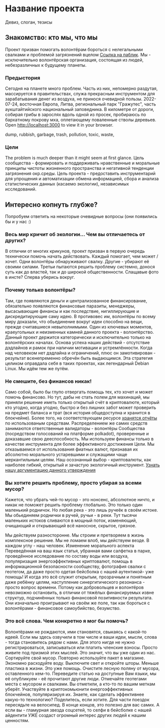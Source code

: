 # Название проекта
Девиз, слоган, тезисы

## Знакомство: кто мы, что мы
Проект призван помогать волонтёрам бороться с нелегальными свалками и проблемой загрязнений вцелом [Ссылка на паблик](#).
Мы - исключительно волонтёрская организация, состоящая из людей, небезразличных к будущему планеты.

### Предыстория
Сегодня на планете много проблем. Часть из них, непомерно раздутая, массируется в правительствах, служа прекрасным инструментом для зарабатывания денег из воздуха, не принося очевидной пользы.
2022-07-24, восточная Европа, Литва, региональный парк "Гражутес", часть аукштайтийского национальный заповедника.
В километре от дороги, собирая грибы в зарослях вдоль одной из просек, пробираюсь по бархатному покрову мха, оплетающему поваленные стволы деревьев.
Open [http://localhost:3000](http://localhost:3000) to view it in your browser.

dump, rubbish, garbage, trash, pollution, toxic, waste, 

### Цели
The problem is much deeper than it might seem at first glance.
Цель сообщества - формировать и поддерживать нравственные и моральные принципы чистоты жизненного пространства и негативной тенденции загрязнения окр.среды.
Цель проекта - предоставить инструментарий для упрощения и автоматизации обмена информацией, сбора и анализа статистических данных (касаемо экологии), независимых исследований. 

## Интересно копнуть глубже?
Попробуем ответить на некоторые очевидные вопросы (они появились бы и у нас :) 

### Весь мир кричит об экологии... Чем вы отличаетесь от других?
В отличии от многих крикунов, проект призван в первую очередь технически помочь начать действовать. 
Каждый помогает, чем может / хочет.
Одни волонтёры обнаруживают свалку. Другие - убирают её своими силами. Третьи пытаются решить проблему системно, донося суть как до властей, так и до широкой общественности. 
Слащавые фото в инсте? Сперва уберись вокруг.

### Почему только волонтёры?
Там, где появляются деньги и централизованное финансирование, обязательно появляются финансовые паразиты, менеджеры, высасывающие финансы и как последствие, нигиллирующие и дискредитирующие саму идею. В противовес им, волонтёры по всему миру доказали, что обьединение вокруг идеи способно на вещи, прежде считавшиеся невыполнимыми.
Один из ключевых моментов, краеугольных и неизменных камней данного проекта - волонтёрство. Данный проект держится категорически и исключительно только на волонтёрских началах.
Основа успеха наших действий - отсутствие дэдлайнов и рамок при наличии мотивации и устремлённости. Когда над человеком нет дэдлайна и ограничений, плюс он замотивирован - результат всенепременно обречён быть выдающимся. Эта стратегия целиком оправдала себя в таких проектах, как легендарный Debian Linux. Мы идём тем же путём.

### Не смешите, без финансов никак!
Само собой, было бы глупо отвергать помощь тех, кто хочет и может помочь финансово. Но тут, дабы не стать полем для махинаций, мы приняли решение иметь только открытый счёт в криптовалюте, который кто угодно, когда угодно, быстро и без лишних забот может проверить на предмет баланса и трат (вся история общедоступна и хранится в блокчейне). Более того, на соответствующем ресурсе [хранятся отчёты](#) по использованым средствам. Распределением же самих средств занимаются ответственные валидаторы - волонтёры Сообщества (посредством голосований на платформе polkadot), проверенные и доказавшие свою дееспособность.
Мы используем финансы только в качестве инструмента для более эффективного достижения Цели. 
Мы отказываемся от использования фиатных валют, признавая их абсолютно морального устаревшими и служащими чаще меркантильным целям.
Наш осознанный выбор - криптовалюты, как наиболее гибкий, открытый и зачастую экологичный инструмент. [Узнать нашу аргументацию данного утверждения](#)

### Вы хотите решить проблему, просто убирая за всеми мусор?
Кажется, что убрать чей-то мусор - это нонсенс, абсолютное ничто, и никак не поможет решить проблему глобально. 
Это только один маленький родничок. Но любая река - это лишь ручеёк в своём истоке. 
Мы обьединяем роднички в ручей, ручьи - в реки. Тут тысячи маленьких истоков сливаются в мощный поток, изменяющий, очищающий и открывающий всё наносное, скрытое, грязное.

Мы действуем разносторонне. 
Мы строим и претворяем в жизнь комплексное решение. 
Мы не ломаем влоб, мы действуем везде. В каждом углу - наш человек.
Изменение морального аспекта
Переведённая на ваш язык статья, убранная вами салфетка в парке, проведённое исследование по составу воды или воздуха, популяризация энергоэффективных криптовалют, помощь в информационной безопасности сообществу, фотография свалки с геотегом, да даже просто одетая бейсболка с нашей аутентикой- уже помощь!
И когда это всё служит открытым, прозрачным и понятным даже ребёнку целям, наступление синергитического резонанса - просто вопрос времени. Потому как добровольцев и волонтёров невозможно остановить, в отличии от тяжёлых финансируемых извне структур, подчинённых только финансовой позитивности результата.
Они изначально проигрывают на своём же поле, так как бороться с волонтёрами - финансовое самоубийство, безумство.

### Это всё слова. Чем конкретно я мог бы помочь?
Волонтёрами не рождаются, ими становятся, свыкаясь с какой-то идеей.
Если мы здесь озвучили в том числе и ваши идеи, мысли, слова - тогда становитесь рядом с нами. Для этого нигде не нужно регистрироваться, записываться или платить членские взносы. Просто живите под призмой этих мыслей. Это значит, что вы уже один из нас. Сортируйте свой мусор. Повторно используйте пакет в магазине. Экономно расходуйте воду. Выключите свет и откройте шторы. Меньше пластика в жизни. Это уже помощь.
Очистите лесную поляну от мусора, оставленного кем-то.
Переведите статью на доступные Вам языки, мы её опубликуем - её прочитают другие люди.
Отмечайте геотегами места с мусором и свалками. Вы отметили, а кто-то по вашим меткам уберёт.
Участвуйте в криптокомьюнити енергоэффективных блокчейнов, популяризируя их.
Знаете, как сделать эффективнее какую-то технологию? Поделитесь, если хотите.
Для части поездок пересядьте на велосипед. В конце концов, это полезно для вас самих.
А если вы - гламурная звезда соцсетей, то селфи в бейсболке с нашей айдентити УЖЕ создаст огромный интерес других людей к нашим ценностям. 